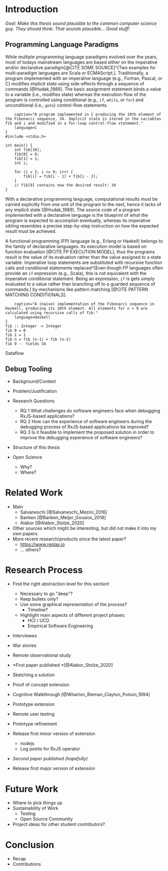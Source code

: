 # Introduction

*Goal: Make this thesis sound plausible to the common computer science guy. They should think: That sounds plausible... Good stuff!*

## Programming Language Paradigms

While multiple programming language paradigms evolved over the years, most of todays mainstream languages are based either on the imperative and/or declarative paradigm[@CITE SOME SOURCE]^[Two examples for multi-paradigm languages are Scala or ECMAScript.]. Traditionally, a program implemented with an imperative language (e.g., Fortran, Pascal, or C) modifies implicit state using side-effects through a sequence of commands [@Hudak_1989]. The basic assignment statement binds a value to a variable (i.e., modifies state) whereas the execution-flow of the program is controlled using conditional (e.g., `if`, `while`, or `for`) and unconditional (i.e., `goto`) control-flow statements.

```{
	caption="A program implemented in C producing the 10th element of the Fibonacci sequence, 34. Implicit state is stored in the variables fib and i and modified in a for-loop control-flow statement."
	language=C
}
#include <stdio.h>

int main() {
	int fib[10];
	fib[0] = 0;
	fib[1] = 1;
	int i;
	
	for (i = 2; i <= 9; i++) {
		fib[i] = fib[i - 1] + fib[i - 2];
	}
	// fib[9] contains now the desired result: 34
}
```

With a declarative programming language, computational results must be carried explicitly from one unit of the program to the next, hence it lacks of any implicit state [@Hudak_1989]. The source code of a program implemented with a declarative language is the blueprint of *what* the program is expected to accomplish eventually, whereas its imperative sibling resembles a precise step-by-step instruction on *how* the expected result must be achieved.



A functional programming (FP) language (e.g., Erlang or Haskell) belongs to the family of declarative languages. Its execution model is based on function evaluation [@CITE FP EXECUTION MODEL], thus the programs result is the value of its evaluation rather than the value assigned to a state variable. Imperative loop statements are substituted with recursive function calls and conditional statements replaced^[Even though FP languages often provide an `if` expression (e.g., Scala), this is not equivalent with the imperative conditional statement. Being an expression, `if` is gets simply evaluated to a value rather than branching off to a guarded sequence of commands.] by mechanisms like pattern matching [@CITE PATTERN MATCHING CONDITIONALS].

```{
	caption="A (naive) implementation of the Fibonacci sequence in Haskell, producing its 10th element. All elements for n < 9 are calculated using recursive calls of fib."
	language=Haskell
}
fib :: Integer -> Integer
fib 0 = 0
fib 1 = 1
fib n = fib (n-1) + fib (n-2)
fib 9 -- Yields 34
```

Dataflow

## Debug Tooling




- Background/Context
- Problem/Justification
- Research Questions
  - RQ 1 What challenges do software engineers face when debugging RxJS-based applications?
  - RQ 2 How can the experience of software engineers during the debugging process of RxJS-based applications be improved?
  - RQ 3 Is it feasible to implement the proposed solution in order to improve the debugging experience of software engineers?

- Structure of this thesis
- Open Science
  - Why?
  - Where?

# Related Work

- Main
	- Salvaneschi [@Salvaneschi_Mezini_2016]
	- Banken [@Banken_Meijer_Gousios_2018]
	- Alabor [@Alabor_Stolze_2020]
- Other sources which might be interesting, but did not make it into my own papers.
- More recent research/products since the latest paper?
	- https://www.replay.io
	- ... others?

# Research Process

- Find the right abstraction level for this section!
	- Necessary to go "deep"?
	- Keep bullets only?
	- Use some graphical representation of the process?
		- Timeline?
	- Highlight main aspects of different project phases:
		- HCI / UCD
		- Empirical Software Engineering

- Interviewes
- War stories
- Remote observational study
- *First paper published *[@Alabor_Stolze_2020]
- Sketching a solution
- Proof of concept extension
- Cognitive Walkthrough [@Wharton_Rieman_Clayton_Polson_1994]
- Prototype extension
- Remote user testing
- Prototype refinement
- Release first minor version of extension
  - nodejs
  - Log points for RxJS operator
- *Second paper published (hopefully)*
- Release first major version of extension

# Future Work

- Where to pick things up
- Sustainability of Work
	- Testing
	- Open Source Community
- Project ideas for other student contributors?

# Conclusion

- Recap
- Contributions

